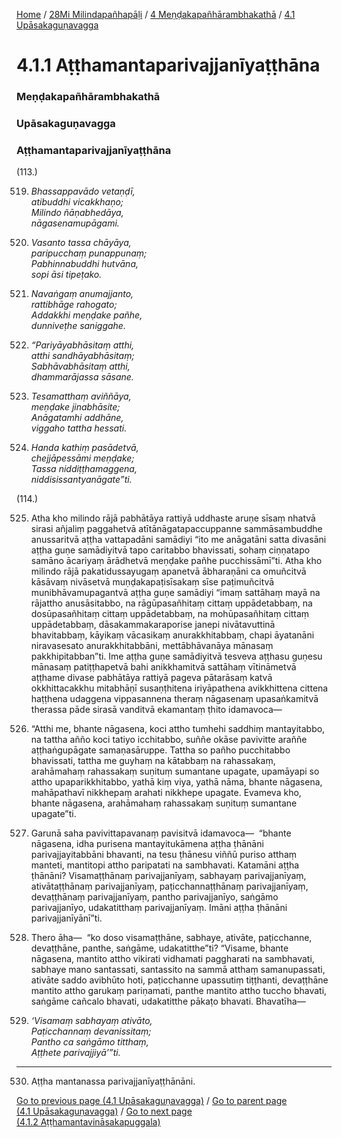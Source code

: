 
[Home](/) / [28Mi Milindapañhapāḷi](../../../28Mi.md) / [4 Meṇḍakapañhārambhakathā](../../4.md) / [4.1 Upāsakaguṇavagga](../4.1.md)

# 4.1.1 Aṭṭhamantaparivajjanīyaṭṭhāna

### Meṇḍakapañhārambhakathā

### Upāsakaguṇavagga

### Aṭṭhamantaparivajjanīyaṭṭhāna

(113.)

519. _Bhassappavādo vetaṇḍī,_  
_atibuddhi vicakkhaṇo;_  
_Milindo ñāṇabhedāya,_  
_nāgasenamupāgami._  


520. _Vasanto tassa chāyāya,_  
_paripucchaṃ punappunaṃ;_  
_Pabhinnabuddhi hutvāna,_  
_sopi āsi tipeṭako._  


521. _Navaṅgaṃ anumajjanto,_  
_rattibhāge rahogato;_  
_Addakkhi meṇḍake pañhe,_  
_dunniveṭhe saniggahe._  


522. _“Pariyāyabhāsitaṃ atthi,_  
_atthi sandhāyabhāsitaṃ;_  
_Sabhāvabhāsitaṃ atthi,_  
_dhammarājassa sāsane._  


523. _Tesamatthaṃ aviññāya,_  
_meṇḍake jinabhāsite;_  
_Anāgatamhi addhāne,_  
_viggaho tattha hessati._  


524. _Handa kathiṃ pasādetvā,_  
_chejjāpessāmi meṇḍake;_  
_Tassa niddiṭṭhamaggena,_  
_niddisissantyanāgate”ti._  


(114.)

525. Atha kho milindo rājā pabhātāya rattiyā uddhaste aruṇe sīsaṃ nhatvā sirasi añjaliṃ paggahetvā atītānāgatapaccuppanne sammāsambuddhe anussaritvā aṭṭha vattapadāni samādiyi “ito me anāgatāni satta divasāni aṭṭha guṇe samādiyitvā tapo caritabbo bhavissati, sohaṃ ciṇṇatapo samāno ācariyaṃ ārādhetvā meṇḍake pañhe pucchissāmī”ti. Atha kho milindo rājā pakatidussayugaṃ apanetvā ābharaṇāni ca omuñcitvā kāsāvaṃ nivāsetvā muṇḍakapaṭisīsakaṃ sīse paṭimuñcitvā munibhāvamupagantvā aṭṭha guṇe samādiyi “imaṃ sattāhaṃ mayā na rājattho anusāsitabbo, na rāgūpasañhitaṃ cittaṃ uppādetabbaṃ, na dosūpasañhitaṃ cittaṃ uppādetabbaṃ, na mohūpasañhitaṃ cittaṃ uppādetabbaṃ, dāsakammakaraporise janepi nivātavuttinā bhavitabbaṃ, kāyikaṃ vācasikaṃ anurakkhitabbaṃ, chapi āyatanāni niravasesato anurakkhitabbāni, mettābhāvanāya mānasaṃ pakkhipitabban”ti. Ime aṭṭha guṇe samādiyitvā tesveva aṭṭhasu guṇesu mānasaṃ patiṭṭhapetvā bahi anikkhamitvā sattāhaṃ vītināmetvā aṭṭhame divase pabhātāya rattiyā pageva pātarāsaṃ katvā okkhittacakkhu mitabhāṇī susaṇṭhitena iriyāpathena avikkhittena cittena haṭṭhena udaggena vippasannena theraṃ nāgasenaṃ upasaṅkamitvā therassa pāde sirasā vanditvā ekamantaṃ ṭhito idamavoca—

526. “Atthi me, bhante nāgasena, koci attho tumhehi saddhiṃ mantayitabbo, na tattha añño koci tatiyo icchitabbo, suññe okāse pavivitte araññe aṭṭhaṅgupāgate samaṇasāruppe. Tattha so pañho pucchitabbo bhavissati, tattha me guyhaṃ na kātabbaṃ na rahassakaṃ, arahāmahaṃ rahassakaṃ suṇituṃ sumantane upagate, upamāyapi so attho upaparikkhitabbo, yathā kiṃ viya, yathā nāma, bhante nāgasena, mahāpathavī nikkhepaṃ arahati nikkhepe upagate. Evameva kho, bhante nāgasena, arahāmahaṃ rahassakaṃ suṇituṃ sumantane upagate”ti.

527. Garunā saha pavivittapavanaṃ pavisitvā idamavoca—  “bhante nāgasena, idha purisena mantayitukāmena aṭṭha ṭhānāni parivajjayitabbāni bhavanti, na tesu ṭhānesu viññū puriso atthaṃ manteti, mantitopi attho paripatati na sambhavati. Katamāni aṭṭha ṭhānāni? Visamaṭṭhānaṃ parivajjanīyaṃ, sabhayaṃ parivajjanīyaṃ, ativātaṭṭhānaṃ parivajjanīyaṃ, paṭicchannaṭṭhānaṃ parivajjanīyaṃ, devaṭṭhānaṃ parivajjanīyaṃ, pantho parivajjanīyo, saṅgāmo parivajjanīyo, udakatitthaṃ parivajjanīyaṃ. Imāni aṭṭha ṭhānāni parivajjanīyānī”ti.

528. Thero āha—  “ko doso visamaṭṭhāne, sabhaye, ativāte, paṭicchanne, devaṭṭhāne, panthe, saṅgāme, udakatitthe”ti? “Visame, bhante nāgasena, mantito attho vikirati vidhamati paggharati na sambhavati, sabhaye mano santassati, santassito na sammā atthaṃ samanupassati, ativāte saddo avibhūto hoti, paṭicchanne upassutiṃ tiṭṭhanti, devaṭṭhāne mantito attho garukaṃ pariṇamati, panthe mantito attho tuccho bhavati, saṅgāme cañcalo bhavati, udakatitthe pākaṭo bhavati. Bhavatīha—

529. _‘Visamaṃ sabhayaṃ ativāto,_  
_Paṭicchannaṃ devanissitaṃ;_  
_Pantho ca saṅgāmo titthaṃ,_  
_Aṭṭhete parivajjiyā’”ti._  


---

530. Aṭṭha mantanassa parivajjanīyaṭṭhānāni.



[Go to previous page (4.1 Upāsakaguṇavagga)](../4.1.md) / [Go to parent page (4.1 Upāsakaguṇavagga)](../4.1.md) / [Go to next page (4.1.2 Aṭṭhamantavināsakapuggala)](4.1.2.md)


